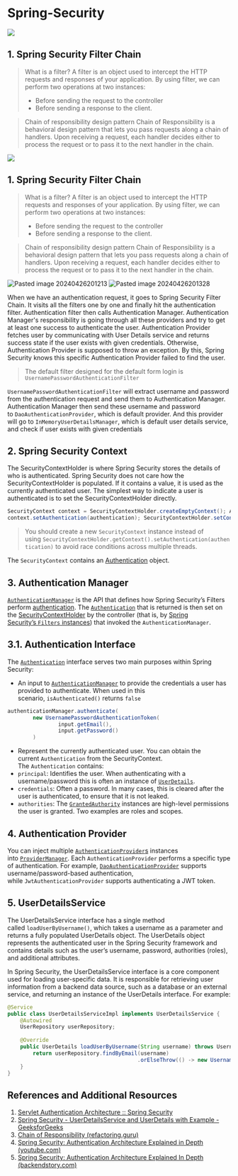 # Spring-Security
**![](https://lh7-us.googleusercontent.com/4umSICBtOtnBp4UUGf2vsSf0Bdkl3sUDXK6FjLzxZD57KQF0vtEI_nlZHzT3WY-7I2rYsRQZy2aSvIFkoggHeum34uptEKVdIo4FJTqEKIN0FBfIYSr52FGXeWD_i6L0-lEPORwHZ_Rz8RmOncj9-pw)**

## 1. Spring Security Filter Chain 

> What is a filter? 
> A filter is an object used to intercept the HTTP requests and responses of your application.
   By using filter, we can perform two operations at two instances: 
> - Before sending the request to the controller
> - Before sending a response to the client.

>Chain of responsibility design pattern
>Chain of Responsibility is a behavioral design pattern that lets you pass requests along a chain of handlers. Upon receiving a request, each handler decides either to process the request or to pass it to the next handler in the chain.

**![](https://lh7-us.googleusercontent.com/4umSICBtOtnBp4UUGf2vsSf0Bdkl3sUDXK6FjLzxZD57KQF0vtEI_nlZHzT3WY-7I2rYsRQZy2aSvIFkoggHeum34uptEKVdIo4FJTqEKIN0FBfIYSr52FGXeWD_i6L0-lEPORwHZ_Rz8RmOncj9-pw)**

## 1. Spring Security Filter Chain 

> What is a filter? 
> A filter is an object used to intercept the HTTP requests and responses of your application.
   By using filter, we can perform two operations at two instances: 
> - Before sending the request to the controller
> - Before sending a response to the client.

>Chain of responsibility design pattern
>Chain of Responsibility is a behavioral design pattern that lets you pass requests along a chain of handlers. Upon receiving a request, each handler decides either to process the request or to pass it to the next handler in the chain.

![Pasted image 20240426201213](https://github.com/DohaRamadan/Spring-Security/assets/77820526/aecca017-5e5c-4164-ab9f-6e43f808b1df)
![Pasted image 20240426201328](https://github.com/DohaRamadan/Spring-Security/assets/77820526/0a05e118-47c3-4944-93c7-274e12a1d9f2)

When we have an authentication request, it goes to Spring Security Filter Chain. It visits all the filters one by one and finally hit the authentication filter. Authentication filter then calls Authentication Manager. Authentication Manager's responsibility is going through all these providers and try to get at least one success to authenticate the user. Authentication Provider fetches user by communicating with User Details service and returns success state if the user exists with given credentials. Otherwise, Authentication Provider is supposed to throw an exception. By this, Spring Security knows this specific Authentication Provider failed to find the user.

> The default filter designed for the default form login is `UsernamePasswordAuthenticationFilter`

`UsernamePasswordAuthenticationFilter` will extract username and password from the authentication request and send them to Authentication Manager. Authentication Manager then send these username and password to `DaoAuthenticationProvider`, which is default provider. And this provider will go to `InMemoryUserDetailsManager`, which is default user details service, and check if user exists with given credentials

## 2. Spring Security Context 

The SecurityContextHolder is where Spring Security stores the details of who is authenticated. Spring Security does not care how the SecurityContextHolder is populated. 
If it contains a value, it is used as the currently authenticated user. 
The simplest way to indicate a user is authenticated is to set the SecurityContextHolder directly. 

```java
SecurityContext context = SecurityContextHolder.createEmptyContext(); Authentication authentication = new TestingAuthenticationToken("username", "password", "ROLE_USER"); 
context.setAuthentication(authentication); SecurityContextHolder.setContext(context);
```

> You should create a new `SecurityContext` instance instead of using `SecurityContextHolder.getContext().setAuthentication(authentication)` to avoid race conditions across multiple threads.

The `SecurityContext` contains an [Authentication](https://docs.spring.io/spring-security/reference/servlet/authentication/architecture.html#servlet-authentication-authentication) object.

## 3. Authentication Manager 

[`AuthenticationManager`](https://docs.spring.io/spring-security/site/docs/6.2.4/api/org/springframework/security/authentication/AuthenticationManager.html) is the API that defines how Spring Security’s Filters perform [authentication](https://docs.spring.io/spring-security/reference/features/authentication/index.html#authentication). The [`Authentication`](https://docs.spring.io/spring-security/reference/servlet/authentication/architecture.html#servlet-authentication-authentication) that is returned is then set on the [SecurityContextHolder](https://docs.spring.io/spring-security/reference/servlet/authentication/architecture.html#servlet-authentication-securitycontextholder) by the controller (that is, by [Spring Security’s `Filters` instances](https://docs.spring.io/spring-security/reference/servlet/architecture.html#servlet-security-filters)) that invoked the `AuthenticationManager`.

## 3.1. Authentication Interface

The [`Authentication`](https://docs.spring.io/spring-security/site/docs/6.2.4/api/org/springframework/security/core/Authentication.html) interface serves two main purposes within Spring Security:
- An input to [`AuthenticationManager`](https://docs.spring.io/spring-security/reference/servlet/authentication/architecture.html#servlet-authentication-authenticationmanager) to provide the credentials a user has provided to authenticate. When used in this scenario, `isAuthenticated()` returns `false`
``` java
authenticationManager.authenticate(  
        new UsernamePasswordAuthenticationToken(  
                input.getEmail(),  
                input.getPassword()  
        )
```
- Represent the currently authenticated user. You can obtain the current `Authentication` from the SecurityContext.
The `Authentication` contains:
- `principal`: Identifies the user. When authenticating with a username/password this is often an instance of [`UserDetails`](https://docs.spring.io/spring-security/reference/servlet/authentication/passwords/user-details.html#servlet-authentication-userdetails).
- `credentials`: Often a password. In many cases, this is cleared after the user is authenticated, to ensure that it is not leaked.
- `authorities`: The [`GrantedAuthority`](https://docs.spring.io/spring-security/reference/servlet/authentication/architecture.html#servlet-authentication-granted-authority) instances are high-level permissions the user is granted. Two examples are roles and scopes.

## 4. Authentication Provider 

You can inject multiple [`AuthenticationProvider`s](https://docs.spring.io/spring-security/site/docs/6.2.4/api/org/springframework/security/authentication/AuthenticationProvider.html) instances into [`ProviderManager`](https://docs.spring.io/spring-security/reference/servlet/authentication/architecture.html#servlet-authentication-providermanager). Each `AuthenticationProvider` performs a specific type of authentication. For example, [`DaoAuthenticationProvider`](https://docs.spring.io/spring-security/reference/servlet/authentication/passwords/dao-authentication-provider.html#servlet-authentication-daoauthenticationprovider) supports username/password-based authentication, while `JwtAuthenticationProvider` supports authenticating a JWT token.

## 5. UserDetailsService 

The UserDetailsService interface has a single method called `loadUserByUsername()`, which takes a username as a parameter and returns a fully populated UserDetails object. The UserDetails object represents the authenticated user in the Spring Security framework and contains details such as the user’s username, password, authorities (roles), and additional attributes.

In Spring Security, the UserDetailsService interface is a core component used for loading user-specific data. It is responsible for retrieving user information from a backend data source, such as a database or an external service, and returning an instance of the UserDetails interface.
For example: 
```java
@Service  
public class UserDetailsServiceImpl implements UserDetailsService {  
    @Autowired  
    UserRepository userRepository;  
  
    @Override  
    public UserDetails loadUserByUsername(String username) throws UsernameNotFoundException {  
        return userRepository.findByEmail(username)  
                                         .orElseThrow(() -> new UsernameNotFoundException("User not found"));   
    }  
}
```




## References and Additional Resources

1. [Servlet Authentication Architecture :: Spring Security](https://docs.spring.io/spring-security/reference/servlet/authentication/architecture.html#servlet-authentication-authenticationprovider)
2. [Spring Security - UserDetailsService and UserDetails with Example - GeeksforGeeks](https://www.geeksforgeeks.org/spring-security-userdetailsservice-and-userdetails-with-example/)
3. [Chain of Responsibility (refactoring.guru)](https://refactoring.guru/design-patterns/chain-of-responsibility#:~:text=Chain%20of%20Responsibility%20is%20a,next%20handler%20in%20the%20chain.)
4. [Spring Security: Authentication Architecture Explained in Depth (youtube.com)](https://www.youtube.com/watch?v=ElY3rjtukig)
5. [Spring Security: Authentication Architecture Explained In Depth (backendstory.com)](https://backendstory.com/spring-security-authentication-architecture-explained-in-depth/)

